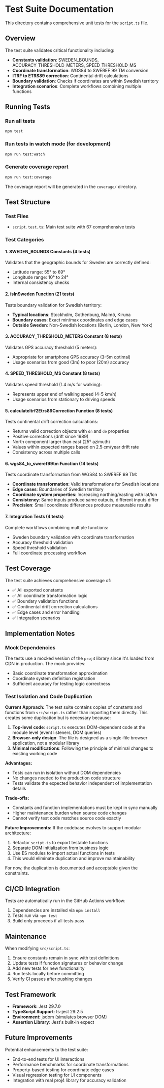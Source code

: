 # Test Suite Documentation

This directory contains comprehensive unit tests for the `script.ts` file.

## Overview

The test suite validates critical functionality including:
- **Constants validation**: SWEDEN_BOUNDS, ACCURACY_THRESHOLD_METERS, SPEED_THRESHOLD_MS
- **Coordinate transformation**: WGS84 to SWEREF 99 TM conversion
- **ITRF to ETRS89 correction**: Continental drift calculations
- **Boundary validation**: Checks if coordinates are within Swedish territory
- **Integration scenarios**: Complete workflows combining multiple functions

## Running Tests

### Run all tests
```bash
npm test
```

### Run tests in watch mode (for development)
```bash
npm run test:watch
```

### Generate coverage report
```bash
npm run test:coverage
```

The coverage report will be generated in the `coverage/` directory.

## Test Structure

### Test Files
- `script.test.ts`: Main test suite with 67 comprehensive tests

### Test Categories

#### 1. SWEDEN_BOUNDS Constants (4 tests)
Validates that the geographic bounds for Sweden are correctly defined:
- Latitude range: 55° to 69°
- Longitude range: 10° to 24°
- Internal consistency checks

#### 2. isInSweden Function (21 tests)
Tests boundary validation for Swedish territory:
- **Typical locations**: Stockholm, Gothenburg, Malmö, Kiruna
- **Boundary cases**: Exact min/max coordinates and edge cases
- **Outside Sweden**: Non-Swedish locations (Berlin, London, New York)

#### 3. ACCURACY_THRESHOLD_METERS Constant (8 tests)
Validates GPS accuracy threshold (5 meters):
- Appropriate for smartphone GPS accuracy (3-5m optimal)
- Usage scenarios from good (3m) to poor (20m) accuracy

#### 4. SPEED_THRESHOLD_MS Constant (8 tests)
Validates speed threshold (1.4 m/s for walking):
- Represents upper end of walking speed (4-5 km/h)
- Usage scenarios from stationary to driving speeds

#### 5. calculateItrf2Etrs89Correction Function (8 tests)
Tests continental drift correction calculations:
- Returns valid correction objects with `dn` and `de` properties
- Positive corrections (drift since 1989)
- North component larger than east (25° azimuth)
- Values within expected ranges based on 2.5 cm/year drift rate
- Consistency across multiple calls

#### 6. wgs84_to_sweref99tm Function (14 tests)
Tests coordinate transformation from WGS84 to SWEREF 99 TM:
- **Coordinate transformation**: Valid transformations for Swedish locations
- **Edge cases**: Boundaries of Swedish territory
- **Coordinate system properties**: Increasing northing/easting with lat/lon
- **Consistency**: Same inputs produce same outputs, different inputs differ
- **Precision**: Small coordinate differences produce measurable results

#### 7. Integration Tests (4 tests)
Complete workflows combining multiple functions:
- Sweden boundary validation with coordinate transformation
- Accuracy threshold validation
- Speed threshold validation
- Full coordinate processing workflow

## Test Coverage

The test suite achieves comprehensive coverage of:
- ✅ All exported constants
- ✅ All coordinate transformation logic
- ✅ Boundary validation functions
- ✅ Continental drift correction calculations
- ✅ Edge cases and error handling
- ✅ Integration scenarios

## Implementation Notes

### Mock Dependencies
The tests use a mocked version of the `proj4` library since it's loaded from CDN in production. The mock provides:
- Basic coordinate transformation approximation
- Coordinate system definition registration
- Sufficient accuracy for testing logic correctness

### Test Isolation and Code Duplication

**Current Approach:**
The test suite contains copies of constants and functions from `src/script.ts` rather than importing them directly. This creates some duplication but is necessary because:

1. **Top-level code**: `script.ts` executes DOM-dependent code at the module level (event listeners, DOM queries)
2. **Browser-only design**: The file is designed as a single-file browser application, not a modular library
3. **Minimal modifications**: Following the principle of minimal changes to existing working code

**Advantages:**
- Tests can run in isolation without DOM dependencies
- No changes needed to the production code structure
- Tests validate the expected behavior independent of implementation details

**Trade-offs:**
- Constants and function implementations must be kept in sync manually
- Higher maintenance burden when source code changes
- Cannot verify test code matches source code exactly

**Future Improvements:**
If the codebase evolves to support modular architecture:
1. Refactor `script.ts` to export testable functions
2. Separate DOM initialization from business logic
3. Use ES modules to import actual functions in tests
4. This would eliminate duplication and improve maintainability

For now, the duplication is documented and acceptable given the constraints.

## CI/CD Integration

Tests are automatically run in the GitHub Actions workflow:
1. Dependencies are installed via `npm install`
2. Tests run via `npm test`
3. Build only proceeds if all tests pass

## Maintenance

When modifying `src/script.ts`:
1. Ensure constants remain in sync with test definitions
2. Update tests if function signatures or behavior change
3. Add new tests for new functionality
4. Run tests locally before committing
5. Verify CI passes after pushing changes

## Test Framework

- **Framework**: Jest 29.7.0
- **TypeScript Support**: ts-jest 29.2.5
- **Environment**: jsdom (simulates browser DOM)
- **Assertion Library**: Jest's built-in expect

## Future Improvements

Potential enhancements to the test suite:
- End-to-end tests for UI interactions
- Performance benchmarks for coordinate transformations
- Property-based testing for coordinate edge cases
- Visual regression testing for UI components
- Integration with real proj4 library for accuracy validation
